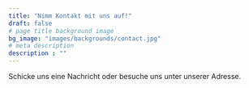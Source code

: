 ```yaml
---
title: "Nimm Kontakt mit uns auf!"
draft: false
# page title background image
bg_image: "images/backgrounds/contact.jpg"
# meta description
description : ""
---
```


Schicke uns eine Nachricht oder besuche uns unter unserer Adresse.
